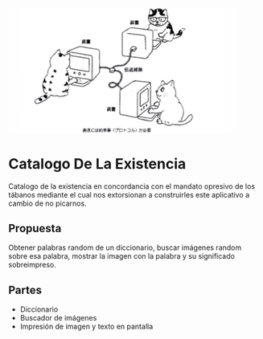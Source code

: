 [<img src="catternet.jpg" width="450" />](catternet.jpg)

# Catalogo De La Existencia

Catalogo de la existencia en concordancia con el mandato opresivo de los tábanos mediante el cual nos extorsionan a construirles este aplicativo a cambio de no picarnos.

## Propuesta
Obtener palabras random de un diccionario, buscar imágenes random sobre esa palabra, mostrar la imagen con la palabra y su significado sobreimpreso.

## Partes
* Diccionario
* Buscador de imágenes
* Impresión de imagen y texto en pantalla
